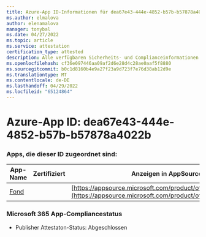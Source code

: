 ```yaml
---
title: Azure-App ID-Informationen für dea67e43-444e-4852-b57b-b57878a4022b
ms.author: elmalova
author: elenamalova
manager: tonybal
ms.date: 04/27/2022
ms.topic: article
ms.service: attestation
certification_type: attested
description: Alle verfügbaren Sicherheits- und Complianceinformationen für dea67e43-444e-4852-b57b-b57878a4022b.
ms.openlocfilehash: cf36e097446aa09af2d6e28d4c28ae0aaf5f8880
ms.sourcegitcommit: b0c1d8160b4e9a27f23a9d723f7e76d38ab12d9e
ms.translationtype: MT
ms.contentlocale: de-DE
ms.lasthandoff: 04/29/2022
ms.locfileid: "65124864"
---
```

# <a name="azure-app-id-dea67e43-444e-4852-b57b-b57878a4022b"></a>Azure-App ID: dea67e43-444e-4852-b57b-b57878a4022b


### <a name="apps-associated-with-this-id"></a>Apps, die dieser ID zugeordnet sind:
| **App-Name** | **Zertifiziert** | **Anzeigen in AppSource** |
|--------------|---------------|-----------------------|
| [Fond](../forward/WA200003631.md) |  | [https://appsource.microsoft.com/product/office/WA200003631](https://appsource.microsoft.com/product/office/WA200003631) |

### <a name="microsoft-365-app-compliance-status"></a>Microsoft 365 App-Compliancestatus
- Publisher Attestaton-Status: Abgeschlossen
